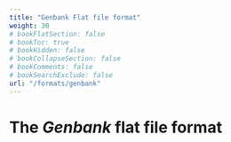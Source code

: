 ```yaml
---
title: "Genbank Flat file format"
weight: 30
# bookFlatSection: false
# bookToc: true
# bookHidden: false
# bookCollapseSection: false
# bookComments: false
# bookSearchExclude: false
url: "/formats/genbank"
---
```


# The *Genbank* flat file format
